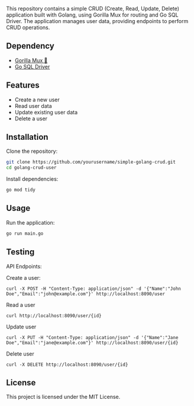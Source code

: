 This repository contains a simple CRUD (Create, Read, Update, Delete) application built with Golang, using Gorilla Mux for routing and Go SQL Driver. The application manages user data, providing endpoints to perform CRUD operations.

## Dependency
- [Gorilla Mux 🦍](https://github.com/gorilla/mux)
- [Go SQL Driver](https://github.com/go-sql-driver/mysql)

## Features
- Create a new user
- Read user data
- Update existing user data
- Delete a user

## Installation
Clone the repository:

```bash
git clone https://github.com/yourusername/simple-golang-crud.git
cd golang-crud-user
```

Install dependencies:
```bash
go mod tidy
```

## Usage
Run the application:
```bash
go run main.go
```

## Testing
API Endpoints:

Create a user:
```
curl -X POST -H "Content-Type: application/json" -d '{"Name":"John Doe","Email":"john@example.com"}' http://localhost:8090/user
```

Read a user
```
curl http://localhost:8090/user/{id}
```

Update user
```
curl -X PUT -H "Content-Type: application/json" -d '{"Name":"Jane Doe","Email":"jane@example.com"}' http://localhost:8090/user/{id}
```

Delete user
```
curl -X DELETE http://localhost:8090/user/{id}
```


## License
This project is licensed under the MIT License.
